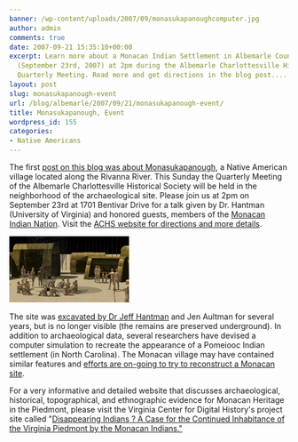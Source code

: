 ```yaml
---
banner: /wp-content/uploads/2007/09/monasukapanoughcomputer.jpg
author: admin
comments: true
date: 2007-09-21 15:35:10+00:00
excerpt: Learn more about a Monacan Indian Settlement in Albemarle County this Sunday
  (September 23rd, 2007) at 2pm during the Albemarle Charlottesville Historical Society's
  Quarterly Meeting. Read more and get directions in the blog post.....
layout: post
slug: monasukapanough-event
url: /blog/albemarle/2007/09/21/monasukapanough-event/
title: Monasukapanough, Event
wordpress_id: 155
categories:
- Native Americans
---
```


The first [post on this blog was about Monasukapanough](/blog/albemarle/2007/02/07/monasukapanough/), a Native American village located along the Rivanna River. This Sunday the Quarterly Meeting of the Albemarle Charlottesville Historical Society will be held in the neighborhood of the archaeological site. Please join us at 2pm on September 23rd at 1701 Bentivar Drive for a talk given by Dr. Hantman (University of Virginia) and honored guests, members of the [Monacan Indian Nation](http://www.monacannation.com/). Visit the [ACHS website for directions and more details](http://www.albemarlehistory.org/). 

![Computer Simulation of a Pomeiooc Village, c. 1585](/wp-content/uploads/2007/09/monasukapanoughcomputer.jpg)

The site was [excavated by Dr Jeff Hantman](http://www.virginia.edu/insideuva/2000/10/hantman.html) and Jen Aultman for several years, but is no longer visible (the remains are preserved underground). In addition to archaeological data, several researchers have devised a computer simulation to recreate the appearance of a Pomeiooc Indian settlement (in North Carolina). The Monacan village may have contained similar features and [efforts are on-going to try to reconstruct a Monacan site](http://www.vcdh.virginia.edu/lewisandclark/students/projects/monacans/Reconstructed_Village/index.html).




For a very informative and detailed website that discusses archaeological, historical, topographical, and ethnographic evidence for Monacan Heritage in the Piedmont, please visit the Virginia Center for Digital History's project site called "[Disappearing Indians ? A Case for the Continued Inhabitance of the Virginia Piedmont by the Monacan Indians."](http://www.vcdh.virginia.edu/lewisandclark/students/projects/monacans/index.html)



